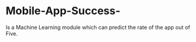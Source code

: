 # Mobile-App-Success-
Is a Machine Learning module which can predict the rate of the app out of Five.
